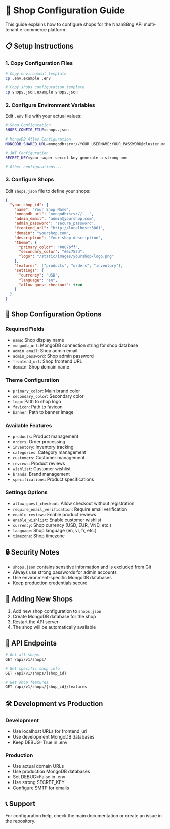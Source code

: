 # 🏪 Shop Configuration Guide

This guide explains how to configure shops for the Nhan88ng API multi-tenant e-commerce platform.

## 📋 Setup Instructions

### 1. Copy Configuration Files

```bash
# Copy environment template
cp .env.example .env

# Copy shops configuration template  
cp shops.json.example shops.json
```

### 2. Configure Environment Variables

Edit `.env` file with your actual values:

```bash
# Shop Configuration
SHOPS_CONFIG_FILE=shops.json

# MongoDB Atlas Configuration
MONGODB_SHARED_URL=mongodb+srv://YOUR_USERNAME:YOUR_PASSWORD@cluster.mongodb.net/shared_db

# JWT Configuration
SECRET_KEY=your-super-secret-key-generate-a-strong-one

# Other configurations...
```

### 3. Configure Shops

Edit `shops.json` file to define your shops:

```json
{
  "your_shop_id": {
    "name": "Your Shop Name",
    "mongodb_url": "mongodb+srv://...",
    "admin_email": "admin@yourshop.com",
    "admin_password": "secure_password",
    "frontend_url": "http://localhost:3001",
    "domain": "yourshop.com",
    "description": "Your shop description",
    "theme": {
      "primary_color": "#007bff",
      "secondary_color": "#6c757d",
      "logo": "/static/images/yourshop/logo.png"
    },
    "features": ["products", "orders", "inventory"],
    "settings": {
      "currency": "USD",
      "language": "en",
      "allow_guest_checkout": true
    }
  }
}
```

## 🎨 Shop Configuration Options

### Required Fields
- `name`: Shop display name
- `mongodb_url`: MongoDB connection string for shop database
- `admin_email`: Shop admin email
- `admin_password`: Shop admin password
- `frontend_url`: Shop frontend URL
- `domain`: Shop domain name

### Theme Configuration
- `primary_color`: Main brand color
- `secondary_color`: Secondary color
- `logo`: Path to shop logo
- `favicon`: Path to favicon
- `banner`: Path to banner image

### Available Features
- `products`: Product management
- `orders`: Order processing
- `inventory`: Inventory tracking
- `categories`: Category management
- `customers`: Customer management
- `reviews`: Product reviews
- `wishlist`: Customer wishlist
- `brands`: Brand management
- `specifications`: Product specifications

### Settings Options
- `allow_guest_checkout`: Allow checkout without registration
- `require_email_verification`: Require email verification
- `enable_reviews`: Enable product reviews
- `enable_wishlist`: Enable customer wishlist
- `currency`: Shop currency (USD, EUR, VND, etc.)
- `language`: Shop language (en, vi, fr, etc.)
- `timezone`: Shop timezone

## 🔒 Security Notes

- `shops.json` contains sensitive information and is excluded from Git
- Always use strong passwords for admin accounts
- Use environment-specific MongoDB databases
- Keep production credentials secure

## 🚀 Adding New Shops

1. Add new shop configuration to `shops.json`
2. Create MongoDB database for the shop
3. Restart the API server
4. The shop will be automatically available

## 📡 API Endpoints

```bash
# Get all shops
GET /api/v1/shops/

# Get specific shop info
GET /api/v1/shops/{shop_id}

# Get shop features
GET /api/v1/shops/{shop_id}/features
```

## 🛠️ Development vs Production

### Development
- Use localhost URLs for frontend_url
- Use development MongoDB databases
- Keep DEBUG=True in .env

### Production
- Use actual domain URLs
- Use production MongoDB databases  
- Set DEBUG=False in .env
- Use strong SECRET_KEY
- Configure SMTP for emails

## 📞 Support

For configuration help, check the main documentation or create an issue in the repository.
